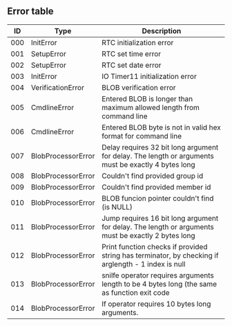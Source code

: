 Error table
-----------

|  ID  |     Type           |         Description                                                                                 |
|:----:|--------------------|-----------------------------------------------------------------------------------------------------|
|  000 | InitError          | RTC initialization error                                                                            |
|  001 | SetupError         | RTC set time error                                                                                  |
|  002 | SetupError         | RTC set date error                                                                                  |
|  003 | InitError          | IO Timer11 initialization error                                                                     |
|  004 | VerificationError  | BLOB verification error                                                                             |
|  005 | CmdlineError       | Entered BLOB is longer than maximum allowed length from command line                                |
|  006 | CmdlineError       | Entered BLOB byte is not in valid hex format for command line                                       |
|  007 | BlobProcessorError | Delay requires 32 bit long argument for delay. The length or arguments must be exactly 4 bytes long |
|  008 | BlobProcessorError | Couldn't find provided group id                                                                     |
|  009 | BlobProcessorError | Couldn't find provided member id                                                                    |
|  010 | BlobProcessorError | BLOB funcion pointer couldn't find (is NULL)                                                        |
|  011 | BlobProcessorError | Jump requires 16 bit long argument for delay. The length or arguments must be exactly 2 bytes long  |
|  012 | BlobProcessorError | Print function checks if provided string has terminator, by checking if arglength - 1 index is null |
|  013 | BlobProcessorError | snilfe operator requires arguments length to be 4 bytes long (the same as function exit code        |
|  014 | BlobProcessorError | If operator requires 10 bytes long arguments.                                                       |
